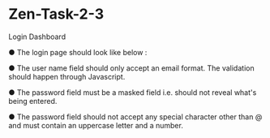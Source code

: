 # Zen-Task-2-3
Login Dashboard

● The login page should look like below :


● The user name field should only accept an email format. The validation should happen through Javascript.

● The password field must be a masked field i.e. should not reveal what's being entered.

● The password field should not accept any special character other than @ and must contain an uppercase letter and a number.
